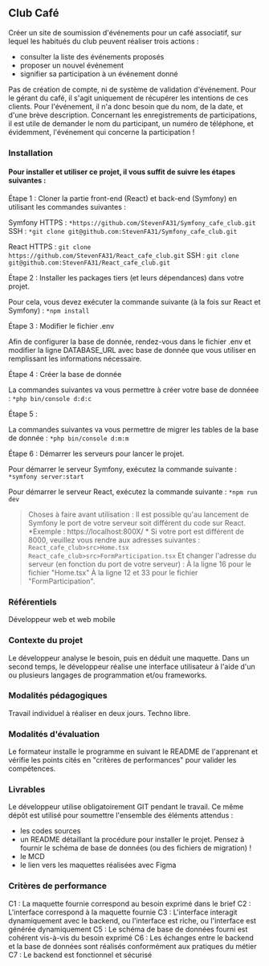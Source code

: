 ## Club Café

Créer un site de soumission d'événements pour un café associatif, sur lequel les habitués du club peuvent réaliser trois actions :

- consulter la liste des événements proposés
- proposer un nouvel événement
- signifier sa participation à un événement donné

Pas de création de compte, ni de système de validation d'événement. Pour le gérant du café, il s'agit uniquement de récupérer les intentions de ces clients. Pour l'événement, il n'a donc besoin que du nom, de la date, et d'une brève description. Concernant les enregistrements de participations, il est utile de demander le nom du participant, un numéro de téléphone, et évidemment, l'événement qui concerne la participation !

### Installation

#### Pour installer et utiliser ce projet, il vous suffit de suivre les étapes suivantes :

Étape 1 : Cloner la partie front-end (React) et back-end (Symfony) en utilisant les commandes suivantes :

Symfony 
HTTPS : 
`*https://github.com/StevenFA31/Symfony_cafe_club.git`
SSH : 
`*git clone git@github.com:StevenFA31/Symfony_cafe_club.git`

React 
HTTPS : `git clone https://github.com/StevenFA31/React_cafe_club.git`
SSH : `git clone git@github.com:StevenFA31/React_cafe_club.git`

Étape 2 : Installer les packages tiers (et leurs dépendances) dans votre projet.

Pour cela, vous devez exécuter la commande suivante (à la fois sur React et Symfony) :
`*npm install`

Étape 3 : Modifier le fichier .env

Afin de configurer la base de donnée, rendez-vous dans le fichier .env et modifier la ligne DATABASE_URL avec base de donnée que vous utiliser en remplissant les informations nécessaire. 

Étape 4 : Créer la base de donnée

La commandes suivantes va vous permettre à créer votre base de donnéee :
`*php bin/console d:d:c`

Étape 5 : 

La commandes suivantes va vous permettre de migrer les tables de la base de donnée :
`*php bin/console d:m:m`

Étape 6 : Démarrer les serveurs pour lancer le projet.

Pour démarrer le serveur Symfony, exécutez la commande suivante :
`*symfony server:start`

Pour démarrer le serveur React, exécutez la commande suivante :
`*npm run dev`

>Choses à faire avant utilisation :
>Il est possible qu'au lancement de Symfony le port de votre serveur soit différent du code sur React.
>*Exemple : https://localhost:800X/ *
>Si votre port est différent de 8000, veuillez vous rendre aux adresses suivantes :
>`React_cafe_club>src>Home.tsx`
>`React_cafe_club>src>FormParticipation.tsx`
>Et changer l'adresse du serveur (en fonction du port de votre serveur) :
>À la ligne 16 pour le fichier "Home.tsx"
>À la ligne 12 et 33 pour le fichier "FormParticipation".

### Référentiels

Développeur web et web mobile

### Contexte du projet

Le développeur analyse le besoin, puis en déduit une maquette. Dans un second temps, le développeur réalise une interface utilisateur à l'aide d'un ou plusieurs langages de programmation et/ou frameworks.

### Modalités pédagogiques

Travail individuel à réaliser en deux jours. Techno libre.

### Modalités d'évaluation

Le formateur installe le programme en suivant le README de l'apprenant et vérifie les points cités en "critères de performances" pour valider les compétences.

### Livrables

Le développeur utilise obligatoirement GIT pendant le travail. Ce même dépôt est utilisé pour soumettre l'ensemble des éléments attendus :

- les codes sources
- un README détaillant la procédure pour installer le projet. Pensez à fournir le schéma de base de données (ou des fichiers de migration) !
- le MCD
- le lien vers les maquettes réalisées avec Figma

### Critères de performance

C1 : La maquette fournie correspond au besoin exprimé dans le brief
C2 : L'interface correspond à la maquette fournie
C3 : L'interface interagit dynamiquement avec le backend, ou l'interface est riche, ou l'interface est générée dynamiquement
C5 : Le schéma de base de données fourni est cohérent vis-à-vis du besoin exprimé
C6 : Les échanges entre le backend et la base de données sont réalisés conformément aux pratiques du métier
C7 : Le backend est fonctionnel et sécurisé


